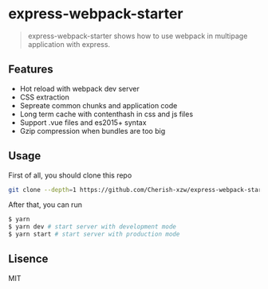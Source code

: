 # express-webpack-starter

> express-webpack-starter shows how to use webpack in multipage application with express.

## Features

* Hot reload with webpack dev server
* CSS extraction
* Sepreate common chunks and application code
* Long term cache with contenthash in css and js files
* Support .vue files and es2015+ syntax
* Gzip compression when bundles are too big

## Usage

First of all, you should clone this repo

```sh
git clone --depth=1 https://github.com/Cherish-xzw/express-webpack-starter MyAwesomeApp
```

After that, you can run

```sh
$ yarn
$ yarn dev # start server with development mode
$ yarn start # start server with production mode
```

## Lisence

MIT
